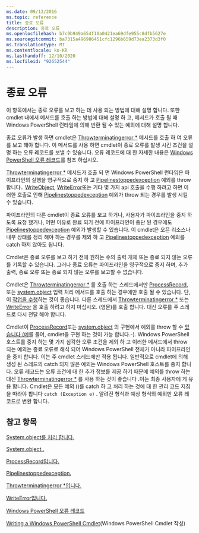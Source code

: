 ```yaml
---
ms.date: 09/13/2016
ms.topic: reference
title: 종료 오류
description: 종료 오류
ms.openlocfilehash: b7c9b949a654f10a0421ea69dfe955c8dfb5627e
ms.sourcegitcommit: ba7315a496986451cfc1296b659d73ea2373d3f0
ms.translationtype: MT
ms.contentlocale: ko-KR
ms.lasthandoff: 12/10/2020
ms.locfileid: "92652544"
---
```

# <a name="terminating-errors"></a>종료 오류

이 항목에서는 종료 오류를 보고 하는 데 사용 되는 방법에 대해 설명 합니다. 또한 cmdlet 내에서 메서드를 호출 하는 방법에 대해 설명 하 고, 메서드가 호출 될 때 Windows PowerShell 런타임에 의해 반환 될 수 있는 예외에 대해 설명 합니다.

종료 오류가 발생 하면 cmdlet은 [Throwterminatingerror *](/dotnet/api/System.Management.Automation.Cmdlet.ThrowTerminatingError) 메서드를 호출 하 여 오류를 보고 해야 합니다. 이 메서드를 사용 하면 cmdlet이 종료 오류를 발생 시킨 조건을 설명 하는 오류 레코드를 보낼 수 있습니다. 오류 레코드에 대 한 자세한 내용은 [Windows PowerShell 오류 레코드](./windows-powershell-error-records.md)를 참조 하십시오.

[Throwterminatingerror *](/dotnet/api/System.Management.Automation.Cmdlet.ThrowTerminatingError) 메서드가 호출 되 면 Windows PowerShell 런타임은 파이프라인의 실행을 영구적으로 중지 하 고 [Pipelinestoppedexception](/dotnet/api/System.Management.Automation.PipelineStoppedException) 예외를 throw 합니다.. [WriteObject](/dotnet/api/System.Management.Automation.Cmdlet.WriteObject), [WriteError](/dotnet/api/System.Management.Automation.Cmdlet.WriteError)또는 기타 몇 가지 api 호출을 수행 하려고 하면 이러한 호출로 인해 [Pipelinestoppedexception](/dotnet/api/System.Management.Automation.PipelineStoppedException) 예외가 throw 되는 경우를 발생 시킬 수 있습니다.

파이프라인의 다른 cmdlet이 종료 오류를 보고 하거나, 사용자가 파이프라인을 중지 하도록 요청 했거나, 어떤 이유로 완료 되기 전에 파이프라인이 중단 된 경우에도 [Pipelinestoppedexception](/dotnet/api/System.Management.Automation.PipelineStoppedException) 예외가 발생할 수 있습니다. 이 cmdlet은 오픈 리소스나 내부 상태를 정리 해야 하는 경우를 제외 하 고 [Pipelinestoppedexception](/dotnet/api/System.Management.Automation.PipelineStoppedException) 예외를 catch 하지 않아도 됩니다.

Cmdlet은 종료 오류를 보고 하기 전에 원하는 수의 출력 개체 또는 종료 되지 않는 오류를 기록할 수 있습니다. 그러나 종료 오류는 파이프라인을 영구적으로 중지 하며, 추가 출력, 종료 오류 또는 종료 되지 않는 오류를 보고할 수 없습니다.

Cmdlet은 [Throwterminatingerror *](/dotnet/api/System.Management.Automation.Cmdlet.ThrowTerminatingError) 를 호출 하는 스레드에서만 [ProcessRecord](/dotnet/api/System.Management.Automation.Cmdlet.ProcessRecord), 또는 [system.object](/dotnet/api/System.Management.Automation.Cmdlet.EndProcessing) 입력 처리 메서드를 호출 하는 경우에만 호출 될 수 있습니다. 단,이 [작업을 수행](/dotnet/api/System.Management.Automation.Cmdlet.BeginProcessing)하는 것이 좋습니다. 다른 스레드에서 [Throwterminatingerror *](/dotnet/api/System.Management.Automation.Cmdlet.ThrowTerminatingError) 또는 [WriteError](/dotnet/api/System.Management.Automation.Cmdlet.WriteError) 을 호출 하려고 하지 마십시오. (영문)를 호출 합니다. 대신 오류를 주 스레드로 다시 전달 해야 합니다.

Cmdlet이 [ProcessRecord](/dotnet/api/System.Management.Automation.Cmdlet.ProcessRecord)또는 [system.object](/dotnet/api/System.Management.Automation.Cmdlet.EndProcessing) 의 구현에서 예외를 throw 할 수 [있습니다 (예](/dotnet/api/System.Management.Automation.Cmdlet.BeginProcessing)를 들어, cmdlet을 구현 하는 것이 가능 합니다.-). Windows PowerShell 호스트를 중지 하는 몇 가지 심각한 오류 조건을 제외 하 고 이러한 메서드에서 throw 되는 예외는 종료 오류로 해석 되어 Windows PowerShell 전체가 아니라 파이프라인을 중지 합니다. 이는 주 cmdlet 스레드에만 적용 됩니다. 일반적으로 cmdlet에 의해 생성 된 스레드의 catch 되지 않은 예외는 Windows PowerShell 호스트를 중지 합니다. 오류 레코드는 오류 조건에 대 한 추가 정보를 제공 하기 때문에 예외를 throw 하는 대신 [Throwterminatingerror *](/dotnet/api/System.Management.Automation.Cmdlet.ThrowTerminatingError) 를 사용 하는 것이 좋습니다 .이는 최종 사용자에 게 유용 합니다. Cmdlet은 모든 예외 ()를 catch 하 고 처리 하는 것에 대 한 관리 코드 지침을 따라야 합니다 `catch (Exception e)` . 알려진 형식과 예상 형식의 예외만 오류 레코드로 변환 합니다.

## <a name="see-also"></a>참고 항목

[System.object를 처리 합니다.](/dotnet/api/System.Management.Automation.Cmdlet.BeginProcessing)

[System.object..](/dotnet/api/System.Management.Automation.Cmdlet.EndProcessing)

[ProcessRecord입니다.](/dotnet/api/System.Management.Automation.Cmdlet.ProcessRecord)

[Pipelinestoppedexception.](/dotnet/api/System.Management.Automation.PipelineStoppedException)

[Throwterminatingerror *입니다.](/dotnet/api/System.Management.Automation.Cmdlet.ThrowTerminatingError)

[WriteError입니다.](/dotnet/api/System.Management.Automation.Cmdlet.WriteError)

[Windows PowerShell 오류 레코드](./windows-powershell-error-records.md)

[Writing a Windows PowerShell Cmdlet](./writing-a-windows-powershell-cmdlet.md)(Windows PowerShell Cmdlet 작성)
